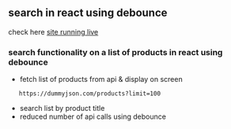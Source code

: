 ## search in react using debounce

check here [site running live](https://ark-searchlist.netlify.app/)

### search functionality on a list of products in react using debounce

- fetch list of products from api & display on screen

```
   https://dummyjson.com/products?limit=100
```

- search list by product title
- reduced number of api calls using debounce

